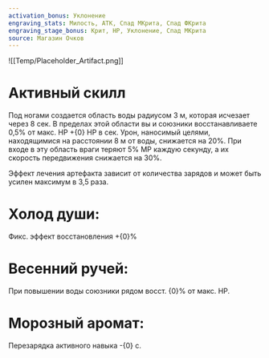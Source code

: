 ```yaml
---
activation_bonus: Уклонение
engraving_stats: Милость, АТК, Спад МКрита, Спад ФКрита
engraving_stage_bonus: Крит, HP, Уклонение, Спад МКрита
source: Магазин Очков
---
```

![[Temp/Placeholder_Artifact.png]]
# Активный скилл
Под ногами создается область воды радиусом 3 м, которая исчезает через 8 сек. В пределах этой области вы и союзники восстанавливаете 0,5% от макс. HP +{0} HP в сек. Урон, наносимый целями, находящимися на расстоянии 8 м от воды, снижается на 20%. При входе в эту область враги теряют 5% MP каждую секунду, а их скорость передвижения снижается на 30%.

Эффект лечения артефакта зависит от количества зарядов и может быть усилен максимум в 3,5 раза.

# Холод души: 
Фикс. эффект восстановления +{0}%
# Весенний ручей: 
При повышении воды союзники рядом восст. {0}% от макс. HP.
# Морозный аромат: 
Перезарядка активного навыка -{0} с.
